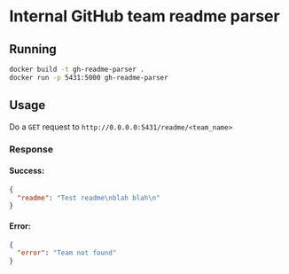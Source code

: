 # Internal GitHub team readme parser

## Running

```bash
docker build -t gh-readme-parser .
docker run -p 5431:5000 gh-readme-parser
```

## Usage

Do a `GET` request to `http://0.0.0.0:5431/readme/<team_name>`

### Response

#### Success:
```json
{
  "readme": "Test readme\nblah blah\n"
}
```
#### Error:
```json
{
  "error": "Team not found"
}
```
